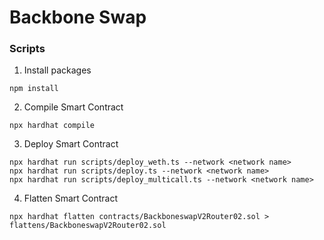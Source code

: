 # Backbone Swap
### Scripts
1. Install packages

```shell
npm install
```
2. Compile Smart Contract
```shell
npx hardhat compile
```
3. Deploy Smart Contract
```shell
npx hardhat run scripts/deploy_weth.ts --network <network name>
npx hardhat run scripts/deploy.ts --network <network name>
npx hardhat run scripts/deploy_multicall.ts --network <network name>
```
4. Flatten Smart Contract
```shell
npx hardhat flatten contracts/BackboneswapV2Router02.sol > flattens/BackboneswapV2Router02.sol
```